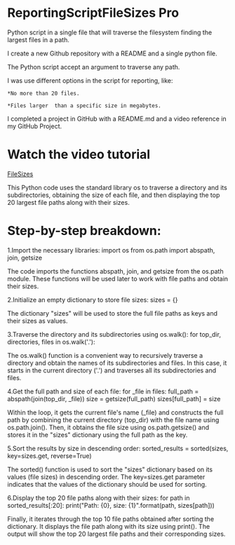 # ReportingScriptFileSizes Pro

Python script in a single file that will traverse the filesystem finding the largest files in a path.

I create a new Github repository with a README and a single python file.

The Python script accept an argument to traverse any path.

I was use different options in the script for reporting, like:

    *No more than 20 files.

    *Files larger  than a specific size in megabytes.

I completed a project in GitHub with a README.md and a video reference in my GitHub Project.

# Watch the video tutorial
[FileSizes](https://youtu.be/AqoIP_I8T0U)



This Python code uses the standard library os to traverse a directory and its subdirectories, obtaining the size of each file, and then displaying the top 20 largest file paths along with their sizes.

# Step-by-step breakdown:

1.Import the necessary libraries:
    import os
    from os.path import abspath, join, getsize

The code imports the functions abspath, join, and getsize from the os.path module. These functions will be used later to work with file paths and obtain their sizes.

2.Initialize an empty dictionary to store file sizes:
    sizes = {}

The dictionary "sizes" will be used to store the full file paths as keys and their sizes as values.

3.Traverse the directory and its subdirectories using os.walk():
    for top_dir, directories, files in os.walk('.'):

The os.walk() function is a convenient way to recursively traverse a directory and obtain the names of its subdirectories and files. In this case, it starts in the current directory ('.') and traverses all its subdirectories and files.

4.Get the full path and size of each file:
    for _file in files:
        full_path = abspath(join(top_dir, _file))
        size = getsize(full_path)
        sizes[full_path] = size

Within the loop, it gets the current file's name (_file) and constructs the full path by combining the current directory (top_dir) with the file name using os.path.join(). Then, it obtains the file size using os.path.getsize() and stores it in the "sizes" dictionary using the full path as the key.

5.Sort the results by size in descending order:
    sorted_results = sorted(sizes, key=sizes.get, reverse=True)

The sorted() function is used to sort the "sizes" dictionary based on its values (file sizes) in descending order. The key=sizes.get parameter indicates that the values of the dictionary should be used for sorting.

6.Display the top 20 file paths along with their sizes:
    for path in sorted_results[:20]:
        print("Path: {0}, size: {1}".format(path, sizes[path]))

Finally, it iterates through the top 10 file paths obtained after sorting the dictionary. It displays the file path along with its size using print(). The output will show the top 20 largest file paths and their corresponding sizes.